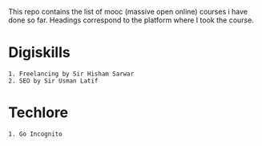 This repo contains the list of mooc (massive open online) courses i have done so far.
Headings correspond to the platform where I took the course.
# Digiskills
	1. Freelancing by Sir Hisham Sarwar
	2. SEO by Sir Usman Latif
# Techlore
	1. Go Incognito
